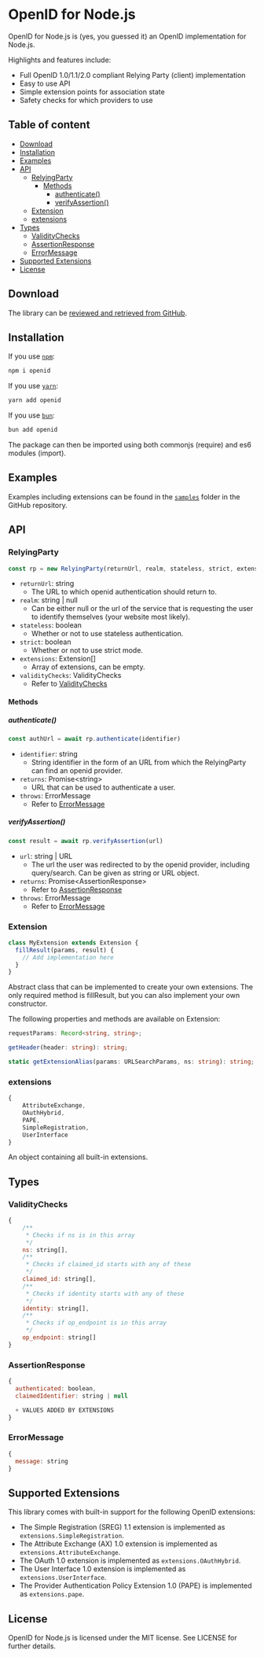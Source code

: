 # OpenID for Node.js

OpenID for Node.js is (yes, you guessed it) an OpenID implementation for Node.js. 

Highlights and features include:

- Full OpenID 1.0/1.1/2.0 compliant Relying Party (client) implementation
- Easy to use API
- Simple extension points for association state
- Safety checks for which providers to use

<!-- TOC start (generated with https://github.com/derlin/bitdowntoc) -->
## Table of content
- [Download](#download)
- [Installation](#installation)
- [Examples](#examples)
- [API  ](#api)
  * [RelyingParty  ](#relyingparty)
    + [Methods](#methods)
      - [authenticate()](#authenticate)
      - [verifyAssertion()](#verifyassertion)
  * [Extension](#extension)
  * [extensions](#extensions)
- [Types](#types)
  * [ValidityChecks](#validitychecks)
  * [AssertionResponse](#assertionresponse)
  * [ErrorMessage](#errormessage)
- [Supported Extensions](#supported-extensions)
- [License](#license)

<!-- TOC end -->

## Download

The library can be [reviewed and retrieved from GitHub](http://github.com/havard/node-openid).

## Installation

If you use [`npm`](http://npmjs.org):
```sh
npm i openid
```

If you use [`yarn`](https://yarnpkg.com/):
```sh
yarn add openid
```

If you use [`bun`](https://bun.sh/):
```sh
bun add openid
```

The package can then be imported using both commonjs (require) and es6 modules (import).

## Examples

Examples including extensions can be found in the [`samples`](tree/master/samples) folder in the GitHub repository.

## API  
### RelyingParty  
```js
const rp = new RelyingParty(returnUrl, realm, stateless, strict, extensions, validityChecks?)
```
* `returnUrl`: string  
  * The URL to which openid authentication should return to.
* `realm`: string | null  
  * Can be either null or the url of the service that is requesting the user to identify themselves (your website most likely).
* `stateless`: boolean
  * Whether or not to use stateless authentication.
* `strict`: boolean  
  * Whether or not to use strict mode.
* `extensions`: Extension[]  
  * Array of extensions, can be empty.
* `validityChecks`: ValidityChecks
  * Refer to [ValidityChecks](#validitychecks)
#### Methods
##### authenticate()
```js
const authUrl = await rp.authenticate(identifier)
```
* `identifier`: string
  * String identifier in the form of an URL from which the RelyingParty can find an openid provider.
* `returns`: Promise\<string\>  
  * URL that can be used to authenticate a user.
* `throws`: ErrorMessage
  * Refer to [ErrorMessage](#errormessage)
##### verifyAssertion()
```js
const result = await rp.verifyAssertion(url)
```
* `url`: string | URL
  * The url the user was redirected to by the openid provider, including query/search. Can be given as string or URL object.
* `returns`: Promise\<AssertionResponse\>  
  * Refer to [AssertionResponse](#assertionresponse)
* `throws`: ErrorMessage
  * Refer to [ErrorMessage](#errormessage)
### Extension
```js
class MyExtension extends Extension {
  fillResult(params, result) {
    // Add implementation here
  }
}
```
Abstract class that can be implemented to create your own extensions. The only required method is fillResult, but you can also implement your own constructor.

The following properties and methods are available on Extension:
```ts
requestParams: Record<string, string>;

getHeader(header: string): string;

static getExtensionAlias(params: URLSearchParams, ns: string): string;
```
### extensions
```js
{
    AttributeExchange,
    OAuthHybrid,
    PAPE,
    SimpleRegistration,
    UserInterface
}
```
An object containing all built-in extensions.
## Types
### ValidityChecks
```js
{
    /**
     * Checks if ns is in this array
     */
    ns: string[],
    /**
     * Checks if claimed_id starts with any of these
     */
    claimed_id: string[],
    /**
     * Checks if identity starts with any of these
     */
    identity: string[],
    /**
     * Checks if op_endpoint is in this array
     */
    op_endpoint: string[]
}
```
### AssertionResponse
```js
{
  authenticated: boolean,
  claimedIdentifier: string | null

  + VALUES ADDED BY EXTENSIONS
}
```
### ErrorMessage
```js
{
  message: string
}
```
## Supported Extensions
This library comes with built-in support for the following OpenID extensions:

 - The Simple Registration (SREG) 1.1 extension is implemented as `extensions.SimpleRegistration`.
 - The Attribute Exchange (AX) 1.0 extension is implemented as `extensions.AttributeExchange`.
 - The OAuth 1.0 extension is implemented as `extensions.OAuthHybrid`.
 - The User Interface 1.0 extension is implemented as `extensions.UserInterface`.
 - The Provider Authentication Policy Extension 1.0 (PAPE) is implemented as `extensions.pape`.
## License

OpenID for Node.js is licensed under the MIT license. See LICENSE for further details.